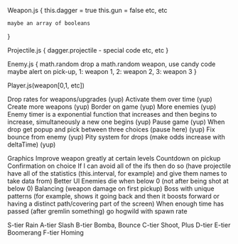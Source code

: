 Weapon.js {
    this.dagger = true
    this.gun = false
    etc, etc

    maybe an array of booleans
}

Projectile.js {
    dagger.projectile - special code
    etc, etc
}

Enemy.js {
    math.random drop a math.random weapon, use candy code
    maybe alert on pick-up, 1: weapon 1, 2: weapon 2, 3: weapon 3
}

Player.js(weapon[0,1, etc])

Drop rates for weapons/upgrades (yup)
Activate them over time (yup)
Create more weapons (yup)
Border on game (yup)
More enemies (yup)
Enemy timer is a exponential function that increases and then begins to increase, simultaneously a new one begins (yup)
Pause game (yup)
When drop get popup and pick between three choices (pause here) (yup)
Fix bounce from enemy (yup)
Pity system for drops (make odds increase with deltaTime) (yup)

Graphics
Improve weapon greatly at certain levels
Countdown on pickup
Confirmation on choice
If I can avoid all of the ifs then do so (have projectile have all of the statistics (this.interval, for example) and give them names to take data from)
Better UI
Enemies die when below 0 (not after being shot at below 0)
Balancing (weapon damage on first pickup)
Boss with unique patterns (for example, shows it going back and then it boosts forward or having a distinct path/covering part of the screen)
When enough time has passed (after gremlin something) go hogwild with spawn rate


S-tier Rain
A-tier Slash
B-tier Bomba, Bounce
C-tier Shoot, Plus
D-tier
E-tier Boomerang
F-tier Homing